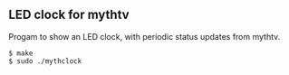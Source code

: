 LED clock for mythtv
------------------
Progam to show an LED clock, with periodic status updates from mythtv.
```
$ make
$ sudo ./mythclock
